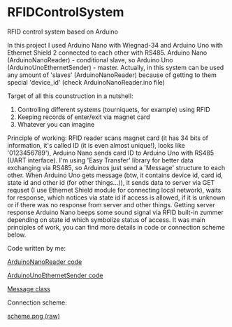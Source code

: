 # RFIDControlSystem
RFID control system based on Arduino

In this project I used Arduino Nano with Wiegnad-34 and Arduino Uno with Ethernet Shield 2 connected to each other with RS485. 
Arduino Nano (ArduinoNanoReader) - conditional slave, so Arduino Uno (ArduinoUnoEthernetSender) - master.
Actually, in this system can be used any amount of 'slaves' (ArduinoNanoReader) because of getting to them special 'device_id' (check ArduinoNanoReader.ino file)

Target of all this counstruction in a nutshell:
1) Controlling different systems (tourniquets, for example) using RFID 
2) Keeping records of enter/exit via magnet card
3) Whatever you can imagine

Principle of working:
RFID reader scans magnet card (it has 34 bits of information, it's called ID (it is even almost unique!), looks like '0123456789'), Arduino Nano sends card ID to
Arduino Uno with RS485 (UART interface). I'm using 'Easy Transfer' library for better data exchanging via RS485, so Arduinos just send a 'Message' structure to each 
other. When Arduino Uno gets message (btw, it contains device id, card id, state id and other id (for other things...)), it sends data to server via GET requset (I use 
Ethernet Shield module for connecting local network), waits for response, which notices via state id if access is allowed, if it is unknown or if there was no response 
from server and other things. Getting server response Arduino Nano beeps some sound signal via RFID built-in zummer depending on state id which symbolize status of
access. It was main principles of work, you can find more details in code or connection scheme below.

Code written by me:

[ArduinoNanoReader code](https://github.com/zyumzik/RFID-Control-System/blob/main/ArduinoNanoReader/src/main.cpp)

[ArduinoUnoEthernetSender code](https://github.com/zyumzik/RFID-Control-System/blob/main/ArduinoUnoEthernetSender/src/main.cpp)

[Message class](https://github.com/zyumzik/RFID-Control-System/blob/main/ArduinoNanoReader/src/Message.h)


Connection scheme:

[scheme.png (raw)](https://raw.githubusercontent.com/zyumzik/RFID-Control-System/main/scheme.png?token=GHSAT0AAAAAABWIFRJOPWLKP57SIWGGNYUOYWD6E3Q)
